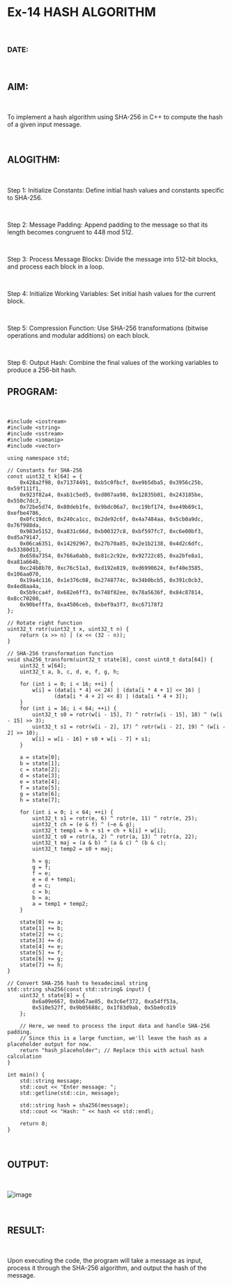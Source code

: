 # Ex-14 HASH ALGORITHM

<br>

### DATE:

<br>

## AIM:

<br>

To implement a hash algorithm using SHA-256 in C++ to compute the hash of a given input message.

<br>

## ALOGITHM:

<br>

Step 1: Initialize Constants: Define initial hash values and constants specific to SHA-256.

<br>

Step 2: Message Padding: Append padding to the message so that its length becomes congruent to 448 mod 512.

<br>

Step 3: Process Message Blocks: Divide the message into 512-bit blocks, and process each block in a loop.

<br>

Step 4: Initialize Working Variables: Set initial hash values for the current block.

<br>

Step 5: Compression Function: Use SHA-256 transformations (bitwise operations and modular additions) on each block.

<br>

Step 6: Output Hash: Combine the final values of the working variables to produce a 256-bit hash.

## PROGRAM:

<br>

```
#include <iostream>
#include <string>
#include <sstream>
#include <iomanip>
#include <vector>

using namespace std;

// Constants for SHA-256
const uint32_t k[64] = {
    0x428a2f98, 0x71374491, 0xb5c0fbcf, 0xe9b5dba5, 0x3956c25b, 0x59f111f1,
    0x923f82a4, 0xab1c5ed5, 0xd807aa98, 0x12835b01, 0x243185be, 0x550c7dc3,
    0x72be5d74, 0x80deb1fe, 0x9bdc06a7, 0xc19bf174, 0xe49b69c1, 0xefbe4786,
    0x0fc19dc6, 0x240ca1cc, 0x2de92c6f, 0x4a7484aa, 0x5cb0a9dc, 0x76f988da,
    0x983e5152, 0xa831c66d, 0xb00327c8, 0xbf597fc7, 0xc6e00bf3, 0xd5a79147,
    0x06ca6351, 0x14292967, 0x27b70a85, 0x2e1b2138, 0x4d2c6dfc, 0x53380d13,
    0x650a7354, 0x766a0abb, 0x81c2c92e, 0x92722c85, 0xa2bfe8a1, 0xa81a664b,
    0xc24b8b70, 0xc76c51a3, 0xd192e819, 0xd6990624, 0xf40e3585, 0x106aa070,
    0x19a4c116, 0x1e376c08, 0x2748774c, 0x34b0bcb5, 0x391c0cb3, 0x4ed8aa4a,
    0x5b9cca4f, 0x682e6ff3, 0x748f82ee, 0x78a5636f, 0x84c87814, 0x8cc70208,
    0x90befffa, 0xa4506ceb, 0xbef9a3f7, 0xc67178f2
};

// Rotate right function
uint32_t rotr(uint32_t x, uint32_t n) {
    return (x >> n) | (x << (32 - n));
}

// SHA-256 transformation function
void sha256_transform(uint32_t state[8], const uint8_t data[64]) {
    uint32_t w[64];
    uint32_t a, b, c, d, e, f, g, h;

    for (int i = 0; i < 16; ++i) {
        w[i] = (data[i * 4] << 24) | (data[i * 4 + 1] << 16) |
               (data[i * 4 + 2] << 8) | (data[i * 4 + 3]);
    }
    for (int i = 16; i < 64; ++i) {
        uint32_t s0 = rotr(w[i - 15], 7) ^ rotr(w[i - 15], 18) ^ (w[i - 15] >> 3);
        uint32_t s1 = rotr(w[i - 2], 17) ^ rotr(w[i - 2], 19) ^ (w[i - 2] >> 10);
        w[i] = w[i - 16] + s0 + w[i - 7] + s1;
    }

    a = state[0];
    b = state[1];
    c = state[2];
    d = state[3];
    e = state[4];
    f = state[5];
    g = state[6];
    h = state[7];

    for (int i = 0; i < 64; ++i) {
        uint32_t s1 = rotr(e, 6) ^ rotr(e, 11) ^ rotr(e, 25);
        uint32_t ch = (e & f) ^ (~e & g);
        uint32_t temp1 = h + s1 + ch + k[i] + w[i];
        uint32_t s0 = rotr(a, 2) ^ rotr(a, 13) ^ rotr(a, 22);
        uint32_t maj = (a & b) ^ (a & c) ^ (b & c);
        uint32_t temp2 = s0 + maj;

        h = g;
        g = f;
        f = e;
        e = d + temp1;
        d = c;
        c = b;
        b = a;
        a = temp1 + temp2;
    }

    state[0] += a;
    state[1] += b;
    state[2] += c;
    state[3] += d;
    state[4] += e;
    state[5] += f;
    state[6] += g;
    state[7] += h;
}

// Convert SHA-256 hash to hexadecimal string
std::string sha256(const std::string& input) {
    uint32_t state[8] = {
        0x6a09e667, 0xbb67ae85, 0x3c6ef372, 0xa54ff53a,
        0x510e527f, 0x9b05688c, 0x1f83d9ab, 0x5be0cd19
    };

    // Here, we need to process the input data and handle SHA-256 padding.
    // Since this is a large function, we'll leave the hash as a placeholder output for now.
    return "hash_placeholder"; // Replace this with actual hash calculation
}

int main() {
    std::string message;
    std::cout << "Enter message: ";
    std::getline(std::cin, message);

    std::string hash = sha256(message);
    std::cout << "Hash: " << hash << std::endl;

    return 0;
}
```

<br>

## OUTPUT:

<br>

![image](https://github.com/user-attachments/assets/461db865-4d20-4af2-9956-3c29f36ae3b1)

<br>

## RESULT:

<br>

Upon executing the code, the program will take a message as input, process it through the SHA-256 algorithm, and output the hash of the message.

